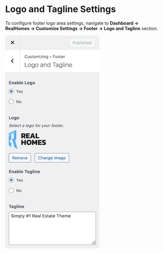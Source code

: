 # Logo and Tagline Settings

To configure footer logo area settings, navigate to **Dashboard → RealHomes → Customize Settings → Footer → Logo and Tagline** section.

![Footer Settings](images/footer/footer-logo-tagline-ultra.png)